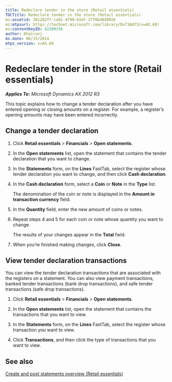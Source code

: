 ```yaml
---
title: Redeclare tender in the store (Retail essentials)
TOCTitle: Redeclare tender in the store (Retail essentials)
ms:assetid: 391282ff-ca81-4798-b1df-27f0bd0d8026
ms:mtpsurl: https://technet.microsoft.com/library/Dn716073(v=AX.60)
ms:contentKeyID: 62200336
author: Khairunj
ms.date: 08/15/2014
mtps_version: v=AX.60
---
```


# Redeclare tender in the store (Retail essentials) 


_**Applies To:** Microsoft Dynamics AX 2012 R3_

This topic explains how to change a tender declaration after you have entered opening or closing amounts on a register. For example, a register’s opening amounts may have been entered incorrectly.

## Change a tender declaration

1.  Click **Retail essentials** \> **Financials** \> **Open statements**.

2.  In the **Open statements** list, open the statement that contains the tender declaration that you want to change.

3.  In the **Statements** form, on the **Lines** FastTab, select the register whose tender declaration you want to change, and then click **Cash declaration**.

4.  In the **Cash declaration** form, select a **Coin** or **Note** in the **Type** list.
    
    The denomination of the coin or note is displayed in the **Amount in transaction currency** field.

5.  In the **Quantity** field, enter the new amount of coins or notes.

6.  Repeat steps 4 and 5 for each coin or note whose quantity you want to change.
    
    The results of your changes appear in the **Total** field.

7.  When you’re finished making changes, click **Close**.

## View tender declaration transactions

You can view the tender declaration transactions that are associated with the registers on a statement. You can also view payment transactions, banked tender transactions (bank drop transactions), and safe tender transactions (safe drop transactions).

1.  Click **Retail essentials** \> **Financials** \> **Open statements**.

2.  In the **Open statements** list, open the statement that contains the transactions that you want to view.

3.  In the **Statements** form, on the **Lines** FastTab, select the register whose transaction you want to view.

4.  Click **Transactions**, and then click the type of transactions that you want to view.

## See also

[Create and post statements overview (Retail essentials)](create-and-post-statements-overview-retail-essentials.md)

  



